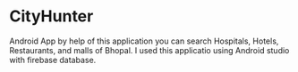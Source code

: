 # CityHunter
Android App by help of this application you can search Hospitals, Hotels, Restaurants, and malls of Bhopal.
I used this applicatio  using Android studio with firebase database.

